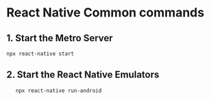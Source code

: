 # React Native Common commands

## 1. Start the Metro Server
  ```npx react-native start```

## 2. Start the React Native Emulators
  ```npx react-native run-ios
     npx react-native run-android
  ```